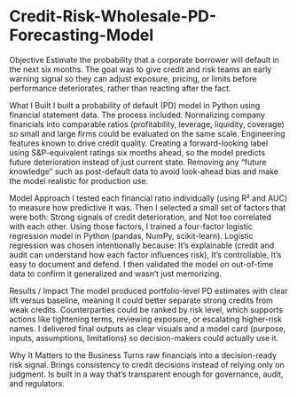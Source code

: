 # Credit-Risk-Wholesale-PD-Forecasting-Model
Objective
Estimate the probability that a corporate borrower will default in the next six months. The goal was to give credit and risk teams an early warning signal so they can adjust exposure, pricing, or limits before performance deteriorates, rather than reacting after the fact.

What I Built
I built a probability of default (PD) model in Python using financial statement data. The process included:
Normalizing company financials into comparable ratios (profitability, leverage, liquidity, coverage) so small and large firms could be evaluated on the same scale.
Engineering features known to drive credit quality.
Creating a forward-looking label using S&P-equivalent ratings six months ahead, so the model predicts future deterioration instead of just current state.
Removing any “future knowledge” such as post-default data to avoid look-ahead bias and make the model realistic for production use.

Model Approach
I tested each financial ratio individually (using R² and AUC) to measure how predictive it was. Then I selected a small set of factors that were both:
Strong signals of credit deterioration, and
Not too correlated with each other.
Using those factors, I trained a four-factor logistic regression model in Python (pandas, NumPy, scikit-learn). Logistic regression was chosen intentionally because:
It’s explainable (credit and audit can understand how each factor influences risk),
It’s controllable,
It’s easy to document and defend.
I then validated the model on out-of-time data to confirm it generalized and wasn’t just memorizing.

Results / Impact
The model produced portfolio-level PD estimates with clear lift versus baseline, meaning it could better separate strong credits from weak credits.
Counterparties could be ranked by risk level, which supports actions like tightening terms, reviewing exposure, or escalating higher-risk names.
I delivered final outputs as clear visuals and a model card (purpose, inputs, assumptions, limitations) so decision-makers could actually use it.

Why It Matters to the Business
Turns raw financials into a decision-ready risk signal.
Brings consistency to credit decisions instead of relying only on judgment.
Is built in a way that’s transparent enough for governance, audit, and regulators.
